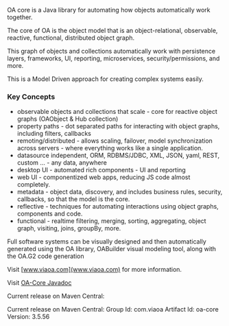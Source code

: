 OA core is a Java library for automating how objects automatically work together.

The core of OA is the object model that is an object-relational, observable, reactive, functional, distributed object graph. 

This graph of objects and collections automatically work with persistence layers, frameworks, UI, reporting, microservices, security/permissions, and more.

This is a Model Driven approach for creating complex systems easily. 


### Key Concepts

*   observable objects and collections that scale - core for reactive object graphs (OAObject & Hub collection)
*   property paths - dot separated paths for interacting with object graphs, including filters, callbacks
*   remoting/distributed - allows scaling, failover, model synchronization across servers - where everything works like a single application.
*   datasource independent, ORM, RDBMS/JDBC, XML, JSON, yaml, REST, custom ... - any data, anywhere
*   desktop UI - automated rich components - UI and reporting
*   web UI - componentized web apps, reducing JS code almost completely.
*   metadata - object data, discovery, and includes business rules, security, callbacks, so that the model is the core.
*   reflective - techniques for automating interactions using object graphs, components and code.
*   functional - realtime filtering, merging, sorting, aggregating, object graph, visiting, joins, groupBy, more.


Full software systems can be visually designed and then automatically generated using the OA library, OABuilder visual modeling tool, along with the OA.G2 code generation

Visit [www.viaoa.com](www.viaoa.com) for more information.

Visit [OA-Core Javadoc](http://viaoa.github.io/oa-core/docs/index.html)

Current release on Maven Central:

Current release on Maven Central: 
    Group Id: com.viaoa
    Artifact Id: oa-core
    Version: 3.5.56
